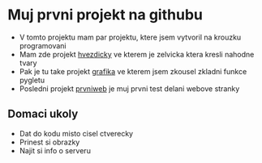 # Muj prvni projekt na githubu

- V tomto projektu mam par projektu, ktere jsem vytvoril na krouzku programovani
- Mam zde projekt [hvezdicky](./hvedicky) ve kterem je zelvicka ktera kresli nahodne tvary
- Pak je tu take projekt [grafika](./grafika) ve kterem jsem zkousel zkladni funkce pygletu
- Posledni projekt [prvniweb](./Prvni_web) je muj prvni test delani webove stranky

## Domaci ukoly

- Dat do kodu misto cisel ctverecky
- Prinest si obrazky
- Najit si info o serveru
